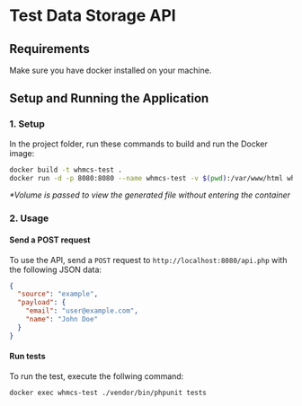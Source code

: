 # Test Data Storage API

## Requirements

Make sure you have docker installed on your machine.

## Setup and Running the Application

### 1. Setup

In the project folder, run these commands to build and run the Docker image:

```bash
docker build -t whmcs-test .
docker run -d -p 8080:8080 --name whmcs-test -v $(pwd):/var/www/html whmcs-test
```
_*Volume is passed to view the generated file without entering the container_

### 2. Usage

#### Send a POST request

To use the API, send a `POST` request to `http://localhost:8080/api.php` with the following JSON data:

```json
{
  "source": "example",
  "payload": {
    "email": "user@example.com",
    "name": "John Doe"
  }
}
```

#### Run tests

To run the test, execute the follwing command:

```bash
docker exec whmcs-test ./vendor/bin/phpunit tests
```